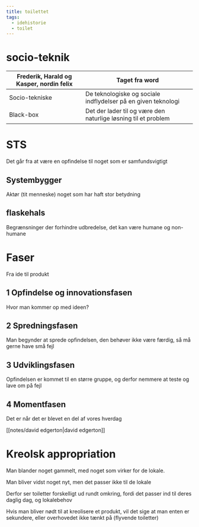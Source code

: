 ```yaml
---
title: toilettet
tags:
  - idehistorie
  - toilet
---
```

# socio-teknik
| Frederik, Harald og Kasper, nordin felix | Taget fra word                                                               |
| ---------------------------------------- | -------------------------------------------------------------- |
| Socio-tekniske                           | De teknologiske og sociale indflydelser på en given teknologi  |
| Black-box                                | Det der lader til og være den naturlige løsning til et problem |

# STS
Det går fra at være en opfindelse til noget som er samfundsvigtigt

## Systembygger
Aktør (tit menneske) noget som har haft stor betydning

## flaskehals
Begrænsninger der forhindre udbredelse, det kan være humane og non-humane

# Faser 
Fra ide til produkt
## 1 Opfindelse og innovationsfasen
Hvor man kommer op med ideen?
## 2 Spredningsfasen
Man begynder at sprede opfindelsen, den behøver ikke være færdig, så må gerne have små fejl
## 3 Udviklingsfasen
Opfindelsen er kommet til en større gruppe, og derfor nemmere at teste og lave om på fejl
## 4 Momentfasen
Det er når det er blevet en del af vores hverdag


[[notes/david edgerton|david edgerton]]



# Kreolsk appropriation
Man blander noget gammelt, med noget som virker for de lokale.

Man bliver vidst noget nyt, men det passer ikke til de lokale

Derfor ser toiletter forskelligt ud rundt omkring, fordi det passer ind til deres daglig dag, og lokalebehov  

Hvis man bliver nødt til at kreolisere et produkt, vil det sige at man enten er sekundere, eller overhovedet ikke tænkt på (flyvende toiletter)